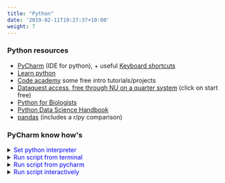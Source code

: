 ```yaml
---
title: "Python"
date: '2019-02-11T19:27:37+10:00'
weight: 7
---
```




### Python resources
- [PyCharm](https://www.jetbrains.com/pycharm/) (IDE for python), + useful [Keyboard shortcuts](https://www.jetbrains.com/help/pycharm/mastering-keyboard-shortcuts.html)
- [Learn python](https://www.learnpython.org/)
- [Code academy](https://www.codecademy.com/catalog/language/python) some free intro tutorials/projects
- [Dataquest access, free through NU on a quarter system](https://www.dataquest.io/) (click on start free)
- [Python for Biologists](https://pythonforbiologists.com/tutorial.html)
- [Python Data Science Handbook](https://jakevdp.github.io/PythonDataScienceHandbook/index.html)
- [pandas](https://pandas.pydata.org/docs/getting_started/index.html#getting-started)  (includes a r/py comparison)


### PyCharm know how's

<details><summary><span style="color: blue";">Set python interpreter</span></summary>
<p>

![figure](/gif/set_interpreter.gif)  
_Note: In this example the dtk environment is called venv_

</p>
</details>


<details><summary><span style="color: blue";">Run script from terminal</span></summary>
<p>



![figure](/gif/run_from_terminal.gif)   
_Tip: Use the tab key to autocomplete the name of the file while typing_

</p>
</details>

<details><summary><span style="color: blue";">Run script from pycharm</span></summary>
<p>



![figure](/gif/run_from_pycharm.gif)  


</p>
</details>


<details><summary><span style="color: blue";">Run script interactively</span></summary>
<p>



![figure](/gif/run_interactively.gif)  
_Note: Use the shortcut SHIFT+ALT+E (windows) to interactively send code to the python console_


_Tip: Running in interactive mode is helpful for debugging code, add print or error capturing statements to facilitate checking each step (as shown in running from pycharm)_
</p>
</details>
